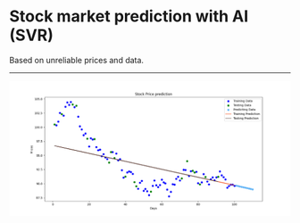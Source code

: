 Stock market prediction with AI (SVR)<a name="TOP"></a>
===================

Based on unreliable prices and data.
- - - - 

![Screenshot](https://github.com/mr-mojtaba/stock-market-prediction/blob/main/media/sample.png)
